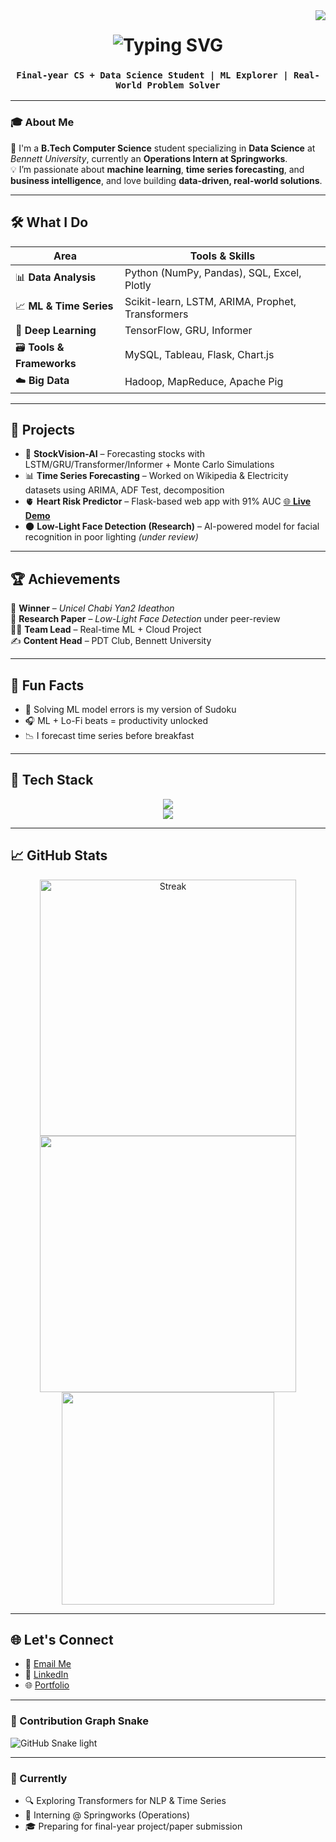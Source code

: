 <img align="right" src="https://visitor-badge.laobi.icu/badge?page_id=Divyanshi88.Divyanshi88" />

<h1 align="center">
  <img src="https://readme-typing-svg.demolab.com?font=Fira+Code&weight=500&size=30&pause=1000&center=true&vCenter=true&width=500&lines=Hey+there!+👋+I'm+Divyanshi+Sharma;Final+Year+CS+%2B+DS+Student;AI+%7C+ML+%7C+BI+Explorer+%26+Problem+Solver" alt="Typing SVG" />
</h1>


<h3 align="center"><code><b>Final-year CS + Data Science Student | ML Explorer | Real-World Problem Solver</b></code></h3>

---

### 🎓 About Me

🌟 I'm a **B.Tech Computer Science** student specializing in **Data Science** at *Bennett University*, currently an **Operations Intern at Springworks**.  
💡 I’m passionate about **machine learning**, **time series forecasting**, and **business intelligence**, and love building **data-driven, real-world solutions**.

---

## 🛠️ What I Do

| Area | Tools & Skills |
|------|----------------|
| 📊 **Data Analysis** | Python (NumPy, Pandas), SQL, Excel, Plotly |
| 📈 **ML & Time Series** | Scikit-learn, LSTM, ARIMA, Prophet, Transformers |
| 🧠 **Deep Learning** | TensorFlow, GRU, Informer |
| 🗃️ **Tools & Frameworks** | MySQL, Tableau, Flask, Chart.js |
| ☁️ **Big Data** | Hadoop, MapReduce, Apache Pig |

---

## 🚀 Projects

- 🔮 **StockVision-AI** – Forecasting stocks with LSTM/GRU/Transformer/Informer + Monte Carlo Simulations  
- 📊 **Time Series Forecasting** – Worked on Wikipedia & Electricity datasets using ARIMA, ADF Test, decomposition  
- 🫀 **Heart Risk Predictor** – Flask-based web app with 91% AUC [🌐 **Live Demo**](https://heart-risk-predictor-ilm6.onrender.com)  
- 🌑 **Low-Light Face Detection (Research)** – AI-powered model for facial recognition in poor lighting *(under review)*

---

## 🏆 Achievements

🏅 **Winner** – *Unicel Chabi Yan2 Ideathon*  
📄 **Research Paper** – *Low-Light Face Detection* under peer-review  
👩‍💼 **Team Lead** – Real-time ML + Cloud Project  
✍️ **Content Head** – PDT Club, Bennett University

---

## 🌟 Fun Facts

- 🧩 Solving ML model errors is my version of Sudoku  
- 🎧 ML + Lo-Fi beats = productivity unlocked  
- 📉 I forecast time series before breakfast  

---

## 🔧 Tech Stack

<div align="center">
  <img src="https://skillicons.dev/icons?i=python,cpp,java,sql,html,css,js" /><br>
  <img src="https://skillicons.dev/icons?i=react,nodejs,mongodb,mysql,git,github,vscode" />
</div>

---

## 📈 GitHub Stats

<div align="center">
  <img width="410" src="https://github-readme-streak-stats-salesp07.vercel.app/?user=Divyanshi88&count_private=true&theme=radical&border_radius=10" alt="Streak" />
  <img width="410" src="https://github-readme-stats.vercel.app/api?username=Divyanshi88&count_private=true&show_icons=true&theme=radical&rank_icon=github&border_radius=10" />
  <img width="340" src="https://github-readme-stats.vercel.app/api/top-langs/?username=Divyanshi88&hide=HTML&langs_count=8&layout=compact&theme=radical&border_radius=10" />
</div>

---

## 🌐 Let's Connect

- 📧 [Email Me](mailto:divyanshi122023@gmail.com)  
- 💼 [LinkedIn](https://www.linkedin.com/in/divyanshi-sharma-a71a4825a/)  
- 🌐 [Portfolio](https://divyanshi88.github.io/)

---

### 🐍 Contribution Graph Snake

![GitHub Snake light](https://raw.githubusercontent.com/Divyanshi88/Divyanshi88/output/github-contribution-grid-snake.svg)

---

### 📌 Currently
- 🔍 Exploring Transformers for NLP & Time Series
- 💼 Interning @ Springworks (Operations)
- 🎓 Preparing for final-year project/paper submission
